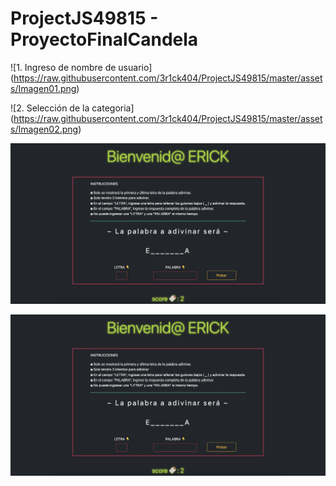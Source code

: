 # ProjectJS49815 - ProyectoFinalCandela

<span>![</span><span>1. Ingreso de nombre de usuario</span><span>]</span><span>(</span><span>https://raw.githubusercontent.com/3r1ck404/ProjectJS49815/master/assets/Imagen01.png</span><span>)</span>

<span>![</span><span>2. Selección de la categoria</span><span>]</span><span>(</span><span>https://raw.githubusercontent.com/3r1ck404/ProjectJS49815/master/assets/Imagen02.png</span><span>)</span>

![3. Jugar](https://raw.githubusercontent.com/3r1ck404/ProjectJS49815/master/assets/Imagen03.png)

![4. Jugar](https://github.com/3r1ck404/ProjectJS49815/blob/master/assets/Imagen03.png?raw=true)
